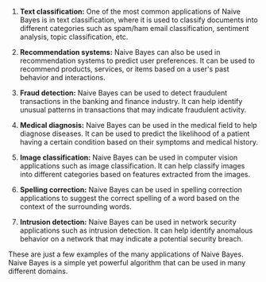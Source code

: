 1. **Text classification:** One of the most common applications of Naive Bayes is in text classification, where it is used to classify documents into different categories such as spam/ham email classification, sentiment analysis, topic classification, etc.

2. **Recommendation systems:** Naive Bayes can also be used in recommendation systems to predict user preferences. It can be used to recommend products, services, or items based on a user's past behavior and interactions.

3. **Fraud detection:** Naive Bayes can be used to detect fraudulent transactions in the banking and finance industry. It can help identify unusual patterns in transactions that may indicate fraudulent activity.

4. **Medical diagnosis:** Naive Bayes can be used in the medical field to help diagnose diseases. It can be used to predict the likelihood of a patient having a certain condition based on their symptoms and medical history.

5. **Image classification:** Naive Bayes can be used in computer vision applications such as image classification. It can help classify images into different categories based on features extracted from the images.

6. **Spelling correction:** Naive Bayes can be used in spelling correction applications to suggest the correct spelling of a word based on the context of the surrounding words.

7. **Intrusion detection:** Naive Bayes can be used in network security applications such as intrusion detection. It can help identify anomalous behavior on a network that may indicate a potential security breach.

These are just a few examples of the many applications of Naive Bayes. Naive Bayes is a simple yet powerful algorithm that can be used in many different domains.
